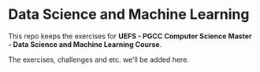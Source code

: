 # Data Science and Machine Learning

This repo keeps the exercises for **UEFS - PGCC Computer Science Master - Data Science and Machine Learning Course**.

The exercises, challenges and etc. we'll be added here.
